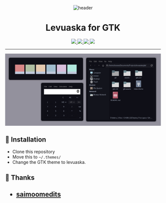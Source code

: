 <div align="center">
    <img src="https://github.com/levuaska.png" height="200" alt="header"/>
    <h1>Levuaska for GTK</h1>
    <p></p>
    <a href="https://github.com/levuaska/gtk/stargazers">
        <img src="https://img.shields.io/github/stars/levuaska/gtk?colorA=0f0f17&colorB=%23afbea2&style=for-the-badge">
    </a>
    <a href="https://github.com/levuaska/gtk/network/members/">
        <img src="https://badges.pufler.dev/updated/levuaska/gtk?style=for-the-badge&color=e4c9af&logoColor=white&labelColor=0f0f17">
    <a href="https://github.com/levuaska/gtk">
    	<img src="https://img.shields.io/github/repo-size/levuaska/gtk?colorA=0f0f17&colorB=%23b5e8e0&label=size&style=for-the-badge">
    </a>
    <a href="https://github.com/levuaska/gtk/blob/main/LICENSE">
    	<img src="https://img.shields.io/github/license/levuaska/gtk?colorA=0f0f17&colorB=%23d78787&style=for-the-badge&logoColor=white">
    </a>
</div>
<hr>

<img src="assets/showcase.png"></img>

<h2>🔎 Installation</h2>
  
- Clone this repository
- Move this to `~/.themes/`
- Change the GTK theme to levuaska.

<h2>💜 Thanks<h2>

- [saimoomedits](https://github.com/saimoomedits)

